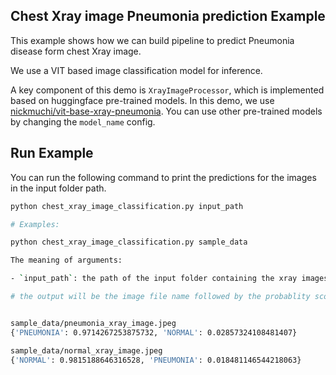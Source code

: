 ## Chest Xray image Pneumonia prediction Example

This example shows how we can build pipeline to predict Pneumonia disease form chest Xray image.

We use a VIT based image classification model for inference. 

A key component of this demo is `XrayImageProcessor`, which is implemented based on huggingface pre-trained models. In this demo, we use [nickmuchi/vit-base-xray-pneumonia](https://huggingface.co/nickmuchi/vit-base-xray-pneumonia). You can use other pre-trained models by changing the `model_name` config.



## Run Example
You can run the following command to print the predictions for the images in the input folder path.

```bash
python chest_xray_image_classification.py input_path

# Examples: 

python chest_xray_image_classification.py sample_data

The meaning of arguments:

- `input_path`: the path of the input folder containing the xray images.

# the output will be the image file name followed by the probablity score of each class, displayed below.


sample_data/pneumonia_xray_image.jpeg
{'PNEUMONIA': 0.9714267253875732, 'NORMAL': 0.02857324108481407}

sample_data/normal_xray_image.jpeg
{'NORMAL': 0.9815188646316528, 'PNEUMONIA': 0.018481146544218063}